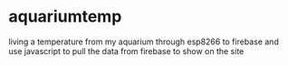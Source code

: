 # aquariumtemp
living a temperature from my aquarium through esp8266 to firebase and use javascript to pull the data from firebase to show on the site
